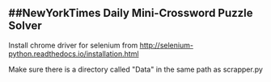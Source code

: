 ##NewYorkTimes Daily Mini-Crossword Puzzle Solver
-----------------------------------------------
Install chrome driver for selenium from http://selenium-python.readthedocs.io/installation.html

Make sure there is a directory called "Data" in the same path as scrapper.py
